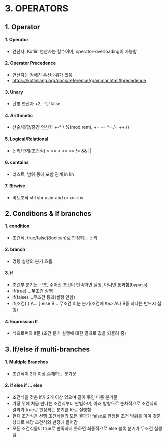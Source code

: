 # 3. OPERATORS
## 1. Operator
#### 1. Operator
 - 연산자, Kotlin 연산자는 함수이며, operator-overloading이 가능함 

#### 2. Operator Precedence
 - 연산자는 정해진 우선순위가 있음
 - https://kotlinlang.org/docs/reference/grammar.html#precedence

#### 3. Unary
 - 단항 연산자 +2, -1, !false

#### 4. Arithmetic
 - 산술/복합/증감 연산자 +-* / %(mod,rem), += -= *= /= ++ ()

#### 5. Logical/Relational
 - 논리/관계(조건식) > >= < <= == != && ||

#### 6. contains
 - 리스트, 범위 등에 포함 관계 in !in

#### 7. Bitwise
 - 비트조작 shl shr ushr and or xor inv


## 2. Conditions & If branches
#### 1. condition
 - 조건식, true/false(Boolean)로 판정되는 논리

#### 2. branch
 - 명령 실행의 분기 흐름

#### 3. if
 - 조건부 분기문 구조, 주어진 조건이 만족하면 실행, 아니면 통과함(bypass)
 - if(true) ...무조건 실행
 - if(false) ...무조건 통과(씰행 안함)
 - if(조건) { A... } else B... 무조건 이분 분기(조건에 따라 A나 B중 하나는 반드시 실행)

#### 4. Expression If
 - 식으로써의 if문 (조건 분기 실행에 대한 결과로 값을 되돌려 줌)


## 3. If/else if multi-branches
#### 1. Multiple Branches
 - 조건식이 2개 이상 존재하는 분기문

#### 2. if else if ... else
 - 조건식을 갖춘 if가 2개 이상 있으며 같이 묶인 다중 분기문
 - 가장 위에 처음 만나는 조건식부터 판별하며, 아래 방향으로 순차적으로 조건식의 결과가 true로 판정되는 분기를 바로 실행함
 - 현재 조건식은 선행 조건식들의 모든 결과가 false로 판정된 조건 범위를 이미 갖춘 상태로 해당 조건식의 판정에 들어감
 - 모든 조건식들이 true로 만족하지 못하면 최종적으로 else 블록 분기가 무조건 실행됨.
 
